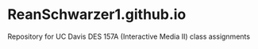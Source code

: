 # ReanSchwarzer1.github.io
Repository for UC Davis DES 157A (Interactive Media II) class assignments 
